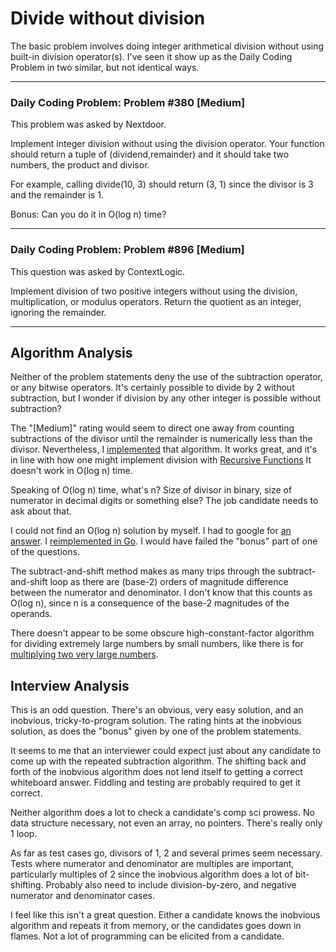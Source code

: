 # Divide without division

The basic problem involves doing integer arithmetical division
without using built-in division operator(s).
I've seen it show up as the Daily Coding Problem in two similar,
but not identical ways.

---

### Daily Coding Problem: Problem #380 [Medium] 

This problem was asked by Nextdoor.

Implement integer division without using the division operator.
Your function should return a tuple of
(dividend,remainder)
and it should take two numbers,
the product and divisor.

For example,
calling divide(10, 3) should return (3, 1)
since the divisor is 3 and the remainder is 1.

Bonus: Can you do it in O(log n) time?

---

### Daily Coding Problem: Problem #896 [Medium] 

This question was asked by ContextLogic.

Implement division of two positive integers without using the division,
multiplication,
or modulus operators.
Return the quotient as an integer,
ignoring the remainder.

---

## Algorithm Analysis

Neither of the problem statements deny
the use of the subtraction operator,
or any bitwise operators.
It's certainly possible to divide by 2 without subtraction,
but I wonder if division by any other integer is possible
without subtraction?

The "[Medium]" rating would seem to direct one away from
counting subtractions of the divisor until the remainder
is numerically less than the divisor.
Nevertheless, I [implemented](div1.go) that algorithm.
It works great, and it's in line with how one might implement
division with [Recursive Functions](https://plato.stanford.edu/entries/recursive-functions/)
It doesn't work in O(log n) time.

Speaking of O(log n) time, what's n?
Size of divisor in binary,
size of numerator in decimal digits
or something else?
The job candidate needs to ask about that.

I could not find an O(log n) solution by myself.
I had to google for [an answer](https://plato.stanford.edu/entries/recursive-functions/).
I [reimplemented in Go](div2.go).
I would have failed the "bonus" part of one of the questions.

The subtract-and-shift method makes as many trips through
the subtract-and-shift loop as there are (base-2) orders of magnitude
difference between the numerator and denominator.
I don't know that this counts as O(log n),
since n is a consequence of the base-2 magnitudes of the operands.

There doesn't appear to be some obscure high-constant-factor
algorithm for dividing extremely large numbers by small numbers,
like there is for
[multiplying two very large numbers](https://en.wikipedia.org/wiki/Toom%E2%80%93Cook_multiplication).

## Interview Analysis

This is an odd question.
There's an obvious, very easy solution,
and an inobvious, tricky-to-program solution.
The rating hints at the inobvious solution,
as does the "bonus" given by one of the problem statements.

It seems to me that an interviewer could expect just about any candidate
to come up with the repeated subtraction algorithm.
The shifting back and forth of the inobvious algorithm
does not lend itself to getting a correct whiteboard answer.
Fiddling and testing are probably required to get it correct.

Neither algorithm does a lot to check a candidate's
comp sci prowess.
No data structure necessary, not even an array, no pointers.
There's really only 1 loop.

As far as test cases go,
divisors of 1, 2 and several primes seem necessary.
Tests where numerator and denominator are multiples
are important,
particularly multiples of 2 since the inobvious algorithm
does a lot of bit-shifting.
Probably also need to include division-by-zero,
and negative numerator and denominator cases.

I feel like this isn't a great question.
Either a candidate knows the inobvious algorithm
and repeats it from memory, or the candidates goes down in flames.
Not a lot of programming can be elicited from a candidate.
